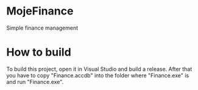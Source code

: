# MojeFinance
Simple finance management

# How to build
To build this project, open it in Visual Studio and build a release.
After that you have to copy "Finance.accdb" into the folder where "Finance.exe" is and run "Finance.exe".

